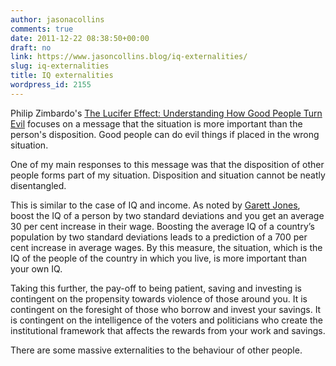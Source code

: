 ```yaml
---
author: jasonacollins
comments: true
date: 2011-12-22 08:38:50+00:00
draft: no
link: https://www.jasoncollins.blog/iq-externalities/
slug: iq-externalities
title: IQ externalities
wordpress_id: 2155
---
```


Philip Zimbardo's [The Lucifer Effect: Understanding How Good People Turn Evil](https://www.jasoncollins.blog/zimbardos-the-lucifer-effect/) focuses on a message that the situation is more important than the person's disposition. Good people can do evil things if placed in the wrong situation.

One of my main responses to this message was that the disposition of other people forms part of my situation. Disposition and situation cannot be neatly disentangled.

This is similar to the case of IQ and income. As noted by [Garett Jones](http://mason.gmu.edu/~gjonesb/), boost the IQ of a person by two standard deviations and you get an average 30 per cent increase in their wage. Boosting the average IQ of a country’s population by two standard deviations leads to a prediction of a 700 per cent increase in average wages. By this measure, the situation, which is the IQ of the people of the country in which you live, is more important than your own IQ.

Taking this further, the pay-off to being patient, saving and investing is contingent on the propensity towards violence of those around you. It is contingent on the foresight of those who borrow and invest your savings. It is contingent on the intelligence of the voters and politicians who create the institutional framework that affects the rewards from your work and savings.

There are some massive externalities to the behaviour of other people.
